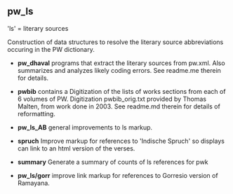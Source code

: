 ## pw_ls 

'ls' = literary sources

Construction of data structures to resolve the literary source abbreviations
occuring in the PW dictionary.

* **pw_dhaval** programs that extract the literary sources from pw.xml.  Also
   summarizes and analyzes likely coding errors.  See readme.me therein for
   details.

* **pwbib**  contains a Digitization of the lists of works sections from
  each of 6 volumes of PW.  Digitization pwbib_orig.txt provided by Thomas Malten, 
  from work done in 2003. See readme.md therein for details of reformatting.

* **pw_ls_AB** general improvements to ls markup.

* **spruch** Improve markup for references to 'Indische Spruch' so displays
  can link to an html version of the verses.

* **summary**  Generate a summary of counts of ls references for pwk

* **pw_ls/gorr**  improve link markup for references to Gorresio version of Ramayana.
